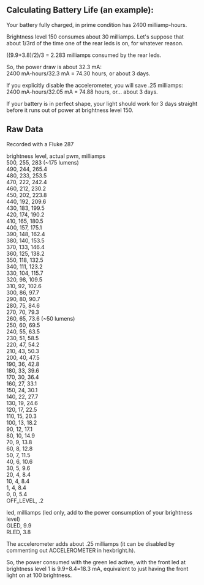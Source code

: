 Calculating Battery Life (an example):
--------------------------------------

Your battery fully charged, in prime condition has 2400 milliamp-hours.

Brightness level 150 consumes about 30 milliamps.  Let's suppose that
about 1/3rd of the time one of the rear leds is on, for whatever reason.

((9.9+3.8)/2)/3 = 2.283 milliamps consumed by the rear leds.

So, the power draw is about 32.3 mA:<br>
2400 mA-hours/32.3 mA = 74.30 hours, or about 3 days.

If you explicitly disable the accelerometer, you will save .25 milliamps:<br>
2400 mA-hours/32.05 mA = 74.88 hours, or... about 3 days.


If your battery is in perfect shape, your light should work for 3 days
straight before it runs out of power at brightness level 150.


Raw Data
--------
Recorded with a Fluke 287

brightness level, actual pwm, milliamps<br>
500, 255, 283 (~175 lumens)<br>
490, 244, 265.4<br>
480, 233, 253.5<br>
470, 222, 242.4<br>
460, 212, 230.2<br>
450, 202, 223.8<br>
440, 192, 209.6<br>
430, 183, 199.5<br>
420, 174, 190.2<br>
410, 165, 180.5<br>
400, 157, 175.1<br>
390, 148, 162.4<br>
380, 140, 153.5<br>
370, 133, 146.4<br>
360, 125, 138.2<br>
350, 118, 132.5<br>
340, 111, 123.2<br>
330, 104, 115.7<br>
320, 98, 109.5<br>
310, 92, 102.6<br>
300, 86, 97.7<br>
290, 80, 90.7<br>
280, 75, 84.6<br>
270, 70, 79.3<br>
260, 65, 73.6 (~50 lumens)<br>
250, 60, 69.5<br>
240, 55, 63.5<br>
230, 51, 58.5<br>
220, 47, 54.2<br>
210, 43, 50.3<br>
200, 40, 47.5<br>
190, 36, 42.8<br>
180, 33, 39.6<br>
170, 30, 36.4<br>
160, 27, 33.1<br>
150, 24, 30.1<br>
140, 22, 27.7<br>
130, 19, 24.6<br>
120, 17, 22.5<br>
110, 15, 20.3<br>
100, 13, 18.2<br>
90, 12, 17.1<br>
80, 10, 14.9<br>
70, 9, 13.8<br>
60, 8, 12.8<br>
50, 7, 11.5<br>
40, 6, 10.6<br>
30, 5, 9.6<br>
20, 4, 8.4<br>
10, 4, 8.4<br>
1, 4, 8.4<br>
0, 0, 5.4<br>
OFF_LEVEL, .2<br>


led, milliamps (led only, add to the power consumption of your
brightness level)<br>
GLED, 9.9<br>
RLED, 3.8<br>

The accelerometer adds about .25 milliamps (it can be disabled by commenting out ACCELEROMETER in hexbright.h).<br>


So, the power consumed with the green led active, with the front led
at brightness level 1 is 9.9+8.4=18.3 mA, equivalent to just having the front
light on at 100 brightness.
